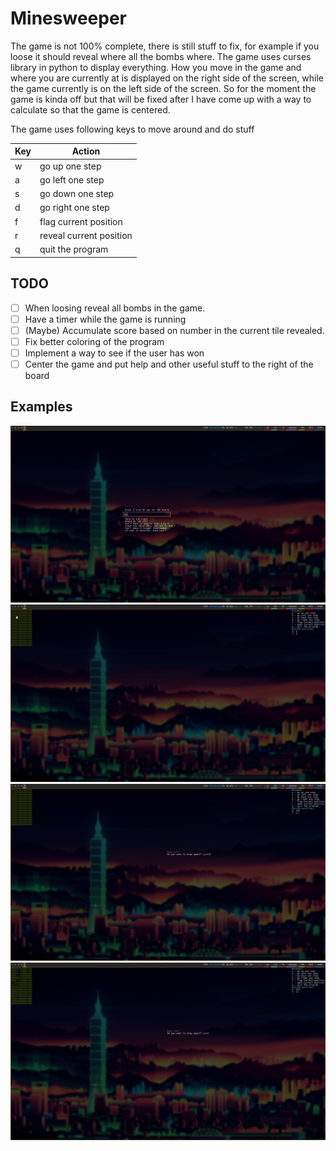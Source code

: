 # Minesweeper
The game is not 100% complete, there is still stuff to fix, 
for example if you loose it should reveal where all the bombs where.
The game uses curses library in python to display everything.
How you move in the game and where you are currently at is displayed 
on the right side of the screen, while the game currently is on the 
left side of the screen. So for the moment the game is kinda off but
that will be fixed after I have come up with a way to calculate so
that the game is centered.<br>
<p>The game uses following keys to move around and do stuff</p>

Key | Action
----|-------------
w   | go up one step
a   | go left one step
s   | go down one step
d   | go right one step
f   | flag current position
r   | reveal current position
q   | quit the program

## TODO
- [ ] When loosing reveal all bombs in the game.
- [ ] Have a timer while the game is running
- [ ] (Maybe) Accumulate score based on number in the current tile revealed.
- [ ] Fix better coloring of the program
- [ ] Implement a way to see if the user has won
- [ ] Center the game and put help and other useful stuff to the right of the board

## Examples
![Before the game begins](example.png)
![When the game has started](example2.png)
![When you find a bomb and looses](example3.png)
![When you have opened tiles, flagged tiles and finds a bomb and looses](example4.png)